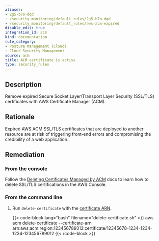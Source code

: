 ```yaml
---
aliases:
- 2g5-b7o-dqd
- /security_monitoring/default_rules/2g5-b7o-dqd
- /security_monitoring/default_rules/aws-acm-expired
disable_edit: true
integration_id: acm
kind: documentation
rule_category:
- Posture Management (Cloud)
- Cloud Security Management
source: acm
title: ACM certificate is active
type: security_rules
---
```


## Description

Remove expired Secure Socket Layer/Transport Layer Security (SSL/TLS) certificates with AWS Certificate Manager (ACM).

## Rationale

Expired AWS ACM SSL/TLS certificates that are deployed to another resource are at risk of triggering front-end errors and compromising the credibility of a web application.

## Remediation

### From the console

Follow the [Deleting Certificates Managed by ACM][1] docs to learn how to delete SSL/TLS certifications in the AWS Console.

### From the command line

1. Run `delete-certificate` with the [certificate ARN][2].

    {{< code-block lang="bash" filename="delete-certificate.sh" >}}
    aws acm delete-certificate
        --certificate-arn arn:aws:acm:region:123456789012:certificate/12345678-1234-1234-1234-123456789012
    {{< /code-block >}}

[1]: https://docs.aws.amazon.com/acm/latest/userguide/gs-acm-delete.html
[2]: https://awscli.amazonaws.com/v2/documentation/api/latest/reference/acm/delete-certificate.html
